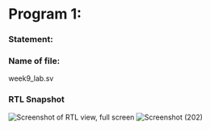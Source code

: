 # Program 1: 
### Statement: 

### Name of file:
week9_lab.sv


### RTL Snapshot
![Screenshot of RTL view, full screen]()
![Screenshot (202)](https://github.com/user-attachments/assets/ceeb6146-7b05-4dc7-b3b0-b9e5b80221c0)
